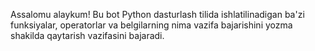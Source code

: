 Assalomu alaykum! Bu bot Python dasturlash tilida ishlatilinadigan ba'zi funksiyalar, operatorlar va belgilarning nima vazifa bajarishini yozma shakilda qaytarish vazifasini bajaradi.

